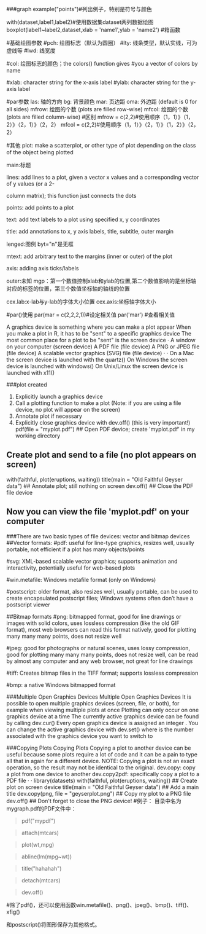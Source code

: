 ###graph
example("points")#列出例子，特别是符号与颜色

with(dataset,label1,label2)#使用数据集dataset两列数据绘图
boxplot(label1~label2,dataset,xlab = 'name1',ylab = 'name2')
#箱函数

#基础绘图参数
#pch: 绘图标志（默认为圆圈）
#lty: 线条类型，默认实线，可为虚线等
#lwd: 线宽度

#col: 绘图标志的颜色；the colors() function gives
#you a vector of colors by name

#xlab: character string for the x-axis label
#ylab: character string for the y-axis label


#par参数
las: 轴的方向
bg: 背景颜色
mar: 页边距
oma: 外边距 (default is 0 for all sides)
mfrow: 绘图的个数 (plots are filled row-wise)
mfcol: 绘图的个数 (plots are filled column-wise)
#区别
mfrow = c(2,2)#使用顺序（1，1）》（1，2）》（2，1）》（2，2）
mfcol = c(2,2)#使用顺序（1，1）》（2，1）》（1，2）》（2，2）

#其他
plot: make a scatterplot, or other type of plot depending on the class of the object being plotted

main:标题

lines: add lines to a plot, given a vector x values and a corresponding vector of y values (or a 2-

column matrix); this function just connects the dots

points: add points to a plot

text: add text labels to a plot using specified x, y coordinates

title: add annotations to x, y axis labels, title, subtitle, outer margin

lenged:图例 byt="n"是无框

mtext: add arbitrary text to the margins (inner or outer) of the plot

axis: adding axis ticks/labels

outer:未知
mgp：第一个数值控制xlab和ylab的位置,第二个数值影响的是坐标轴对应的标签的位置，第三个数值坐标轴的轴线的位置

cex.lab:x-lab与y-lab的字体大小位置
cex.axis:坐标轴字体大小


#par()使用
par(mar = c(2,2,2,1))#设定相关值
par('mar') #查看相关值



A graphics device is something where you can make a plot appear
When you make a plot in R, it has to be "sent" to a specific graphics device
The most common place for a plot to be "sent" is the screen device
·
A window on your computer (screen device)
A PDF file (file device)
A PNG or JPEG file (file device)
A scalable vector graphics (SVG) file (file device)
·
·
On a Mac the screen device is launched with the quartz()
On Windows the screen device is launched with windows()
On Unix/Linux the screen device is launched with x11()

###plot created
1. Explicitly launch a graphics device
2. Call a plotting function to make a plot (Note: if you are using a file device, no plot will appear on
the screen)
3. Annotate plot if necessary
4. Explicitly close graphics device with dev.off() (this is very important!)
pdf(file = "myplot.pdf") ## Open PDF device; create 'myplot.pdf' in my working directory
## Create plot and send to a file (no plot appears on screen)
with(faithful, plot(eruptions, waiting))
title(main = "Old Faithful Geyser data") ## Annotate plot; still nothing on screen
dev.off() ## Close the PDF file device
## Now you can view the file 'myplot.pdf' on your computer

###There are two basic types of file devices: vector and bitmap devices
##Vector formats:
#pdf: useful for line-type graphics, resizes well, usually portable, not efficient if a plot has many
objects/points

#svg: XML-based scalable vector graphics; supports animation and interactivity, potentially useful for web-based plots

#win.metafile: Windows metafile format (only on Windows)

#postscript: older format, also resizes well, usually portable, can be used to create encapsulated postscript files; Windows systems often don’t have a postscript viewer

##Bitmap formats
#png: bitmapped format, good for line drawings or images with solid colors, uses lossless compression (like the old GIF format), most web browsers can read this format natively, good for plotting many many many points, does not resize well

#jpeg: good for photographs or natural scenes, uses lossy compression, good for plotting many many many points, does not resize well, can be read by almost any computer and any web browser, not great for line drawings

#tiff: Creates bitmap files in the TIFF format; supports lossless compression

#bmp: a native Windows bitmapped format



###Multiple Open Graphics Devices Multiple Open Graphics Devices
It is possible to open multiple graphics devices (screen, file, or both), for example when viewing
multiple plots at once
Plotting can only occur on one graphics device at a time
The currently active graphics device can be found by calling dev.cur()
Every open graphics device is assigned an integer .
You can change the active graphics device with dev.set(<integer>) where <integer> is the
number associated with the graphics device you want to switch to

###Copying Plots Copying Plots
Copying a plot to another device can be useful because some plots require a lot of code and it can
be a pain to type all that in again for a different device.
NOTE: Copying a plot is not an exact operation, so the result may not be identical to the original.
dev.copy: copy a plot from one device to another
dev.copy2pdf: specifically copy a plot to a PDF file
·
·
library(datasets)
with(faithful, plot(eruptions, waiting)) ## Create plot on screen device
title(main = "Old Faithful Geyser data") ## Add a main title
dev.copy(png, file = "geyserplot.png") ## Copy my plot to a PNG file
dev.off() ## Don't forget to close the PNG device!
#例子：
目录中名为mygraph.pdf的PDF文件中：

> pdf("mypdf")

> attach(mtcars)

> plot(wt,mpg)

> abline(lm(mpg~wt))

> title("hahahah")

> detach(mtcars)

> dev.off()

#除了pdf()，还可以使用函数win.metafile()、png()、jpeg()、bmp()、tiff()、xfig()

和postscript()将图形保存为其他格式。